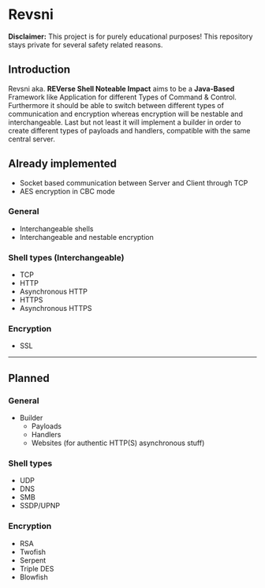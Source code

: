 # Revsni

**Disclaimer:** This project is for purely educational purposes! This repository stays private for several safety related reasons.

## Introduction

Revsni aka. **REVerse Shell Noteable Impact** aims to be a **Java-Based** Framework like Application for different Types of Command & Control.
Furthermore it should be able to switch between different types of communication and encryption whereas encryption will be nestable and interchangeable.
Last but not least it will implement a builder in order to create different types of payloads and handlers, compatible with the same central server.

## Already implemented
  - Socket based communication between Server and Client through TCP
  - AES encryption in CBC mode
### General
- Interchangeable shells
- Interchangeable and nestable encryption
### Shell types (Interchangeable)
  - TCP
  - HTTP
  - Asynchronous HTTP
  - HTTPS
  - Asynchronous HTTPS
### Encryption
  - SSL
---
## Planned

### General
- Builder
  - Payloads
  - Handlers
  - Websites (for authentic HTTP(S) asynchronous stuff)

### Shell types
  - UDP
  - DNS
  - SMB
  - SSDP/UPNP

### Encryption
  - RSA
  - Twofish
  - Serpent
  - Triple DES
  - Blowfish

